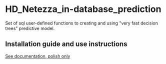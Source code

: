 # HD_Netezza_in-database_prediction
Set of sql user-defined functions to creating and using "very fast decision trees" predictive model.

## Installation guide and use instructions
[See documentation, polish only](https://writ3it.github.io/HD_Netezza_in-database_prediction/)
